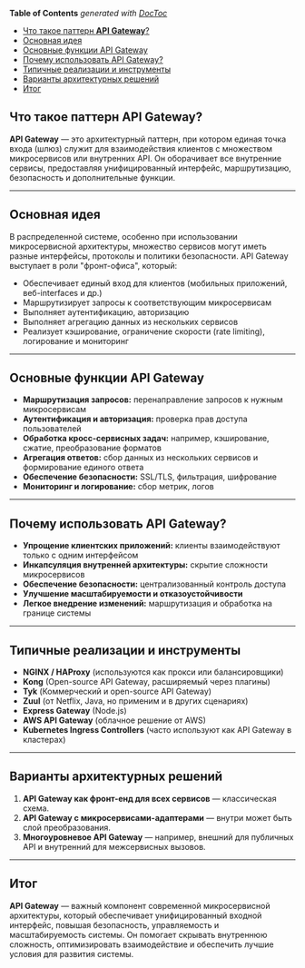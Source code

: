 <!-- START doctoc generated TOC please keep comment here to allow auto update -->
<!-- DON'T EDIT THIS SECTION, INSTEAD RE-RUN doctoc TO UPDATE -->
**Table of Contents**  *generated with [DocToc](https://github.com/thlorenz/doctoc)*

- [Что такое паттерн **API Gateway**?](#%D1%87%D1%82%D0%BE-%D1%82%D0%B0%D0%BA%D0%BE%D0%B5-%D0%BF%D0%B0%D1%82%D1%82%D0%B5%D1%80%D0%BD-api-gateway)
- [Основная идея](#%D0%BE%D1%81%D0%BD%D0%BE%D0%B2%D0%BD%D0%B0%D1%8F-%D0%B8%D0%B4%D0%B5%D1%8F)
- [Основные функции API Gateway](#%D0%BE%D1%81%D0%BD%D0%BE%D0%B2%D0%BD%D1%8B%D0%B5-%D1%84%D1%83%D0%BD%D0%BA%D1%86%D0%B8%D0%B8-api-gateway)
- [Почему использовать API Gateway?](#%D0%BF%D0%BE%D1%87%D0%B5%D0%BC%D1%83-%D0%B8%D1%81%D0%BF%D0%BE%D0%BB%D1%8C%D0%B7%D0%BE%D0%B2%D0%B0%D1%82%D1%8C-api-gateway)
- [Типичные реализации и инструменты](#%D1%82%D0%B8%D0%BF%D0%B8%D1%87%D0%BD%D1%8B%D0%B5-%D1%80%D0%B5%D0%B0%D0%BB%D0%B8%D0%B7%D0%B0%D1%86%D0%B8%D0%B8-%D0%B8-%D0%B8%D0%BD%D1%81%D1%82%D1%80%D1%83%D0%BC%D0%B5%D0%BD%D1%82%D1%8B)
- [Варианты архитектурных решений](#%D0%B2%D0%B0%D1%80%D0%B8%D0%B0%D0%BD%D1%82%D1%8B-%D0%B0%D1%80%D1%85%D0%B8%D1%82%D0%B5%D0%BA%D1%82%D1%83%D1%80%D0%BD%D1%8B%D1%85-%D1%80%D0%B5%D1%88%D0%B5%D0%BD%D0%B8%D0%B9)
- [Итог](#%D0%B8%D1%82%D0%BE%D0%B3)

<!-- END doctoc generated TOC please keep comment here to allow auto update -->



## Что такое паттерн **API Gateway**?

**API Gateway** — это архитектурный паттерн, при котором единая точка входа (шлюз) служит для взаимодействия клиентов с множеством микросервисов или внутренних API. Он оборачивает все внутренние сервисы, предоставляя унифицированный интерфейс, маршрутизацию, безопасность и дополнительные функции.

---

## Основная идея

В распределенной системе, особенно при использовании микросервисной архитектуры, множество сервисов могут иметь разные интерфейсы, протоколы и политики безопасности. API Gateway выступает в роли "фронт-офиса", который:

- Обеспечивает единый вход для клиентов (мобильных приложений, веб-interfaces и др.)
- Маршрутизирует запросы к соответствующим микросервисам
- Выполняет аутентификацию, авторизацию
- Выполняет агрегацию данных из нескольких сервисов
- Реализует кэширование, ограничение скорости (rate limiting), логирование и мониторинг

---

## Основные функции API Gateway

- **Маршрутизация запросов:** перенаправление запросов к нужным микросервисам
- **Аутентификация и авторизация:** проверка прав доступа пользователей
- **Обработка кросс-сервисных задач:** например, кэширование, сжатие, преобразование форматов
- **Агрегация ответов:** сбор данных из нескольких сервисов и формирование единого ответа
- **Обеспечение безопасности:** SSL/TLS, фильтрация, шифрование
- **Мониторинг и логирование:** сбор метрик, логов

---

## Почему использовать API Gateway?

- **Упрощение клиентских приложений:** клиенты взаимодействуют только с одним интерфейсом
- **Инкапсуляция внутренней архитектуры:** скрытие сложности микросервисов
- **Обеспечение безопасности:** централизованный контроль доступа
- **Улучшение масштабируемости и отказоустойчивости**
- **Легкое внедрение изменений:** маршрутизация и обработка на границе системы

---

## Типичные реализации и инструменты

- **NGINX / HAProxy** (используются как прокси или балансировщики)
- **Kong** (Open-source API Gateway, расширяемый через плагины)
- **Tyk** (Коммерческий и open-source API Gateway)
- **Zuul** (от Netflix, Java, но применим и в других сценариях)
- **Express Gateway** (Node.js)
- **AWS API Gateway** (облачное решение от AWS)
- **Kubernetes Ingress Controllers** (часто используют как API Gateway в кластерах)

---

## Варианты архитектурных решений

1. **API Gateway как фронт-енд для всех сервисов** — классическая схема.
2. **API Gateway с микросервисами-адаптерами** — внутри может быть слой преобразования.
3. **Многоуровневое API Gateway** — например, внешний для публичных API и внутренний для межсервисных вызовов.

---

## Итог

**API Gateway** — важный компонент современной микросервисной архитектуры, который обеспечивает унифицированный входной интерфейс, повышая безопасность, управляемость и масштабируемость системы. Он помогает скрывать внутреннюю сложность, оптимизировать взаимодействие и обеспечить лучшие условия для развития системы.


